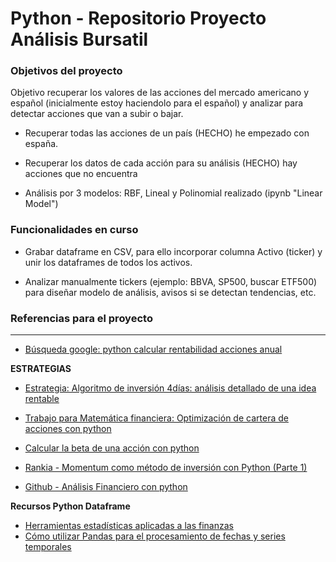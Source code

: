 # Python - Repositorio Proyecto Análisis Bursatil

### Objetivos del proyecto

  Objetivo recuperar los valores de las acciones del mercado americano y español (inicialmente estoy
haciendolo para el español) y analizar para detectar acciones que van a subir o bajar.

* Recuperar todas las acciones de un país  (HECHO)    he empezado con españa.
* Recuperar los datos de cada acción para su análisis  (HECHO)  hay acciones que no encuentra

* Análisis por 3 modelos: RBF, Lineal y Polinomial realizado (ipynb "Linear Model")


### Funcionalidades en curso

* Grabar dataframe en CSV, para ello incorporar columna Activo (ticker) y unir los dataframes de todos los activos.

* Analizar manualmente tickers (ejemplo: BBVA, SP500, buscar ETF500) para diseñar modelo de análisis, avisos si se detectan tendencias, etc. 


### Referencias para el proyecto
----------------------------

* [Búsqueda google: python calcular rentabilidad acciones anual](https://www.google.com/search?q=python+calcular+rentabilidad+acciones+anual&sca_esv=23275d10bb72eb94&sca_upv=1&rlz=1C9BKJA_enES796ES797&hl=es&sxsrf=ADLYWIIVh6TJw-Ebns1UDewtwlYg0shpZg%3A1717960980838&ei=FAFmZq_nMrKkkdUP07izIQ&oq=python+calcular+rentabilidad+acciones+anua&gs_lp=EhNtb2JpbGUtZ3dzLXdpei1zZXJwIipweXRob24gY2FsY3VsYXIgcmVudGFiaWxpZGFkIGFjY2lvbmVzIGFudWEqAggAMgUQIRigATIFECEYnwUyBRAhGJ8FSOQ0ULkLWOwecAB4AJABAJgB_wSgAeYOqgEHMC41LjUtMrgBAcgBAPgBAZgCB6AChg_CAgsQABiwAxiiBBiJBcICCxAAGIAEGLADGKIEwgIEECEYFZgDAIgGAZAGBJIHBzAuNS41LTKgB6AY&sclient=mobile-gws-wiz-serp)

**ESTRATEGIAS**
* [Estrategia: Algoritmo de inversión 4días: análisis detallado de una idea rentable](https://slowinver.com/algoritmo-de-inversion-4-dias/)
* [Trabajo para Matemática financiera: Optimización de cartera de acciones con python](https://drive.google.com/file/d/1dofoJuKGaNtVFDjFuftBzlek4PoF-qJK/view)

* [Calcular la beta de una acción con python](https://amarjen.github.io/calcular-beta-python.html)
* [Rankia - Momentum como método de inversión con Python (Parte 1)](https://www.rankia.com/blog/finanzas-dato/4733791-momentum-como-metodo-inversion-python-parte-1)
* [Github - Análisis Financiero con python](https://github.com/MarioDR09/An-lisis-financiero-con-Python/tree/master)

**Recursos Python Dataframe**
* [Herramientas estadísticas aplicadas a las finanzas](https://deepnote.com/app/santiago-garzon-diaz-d3ae/Herramientas-estadisticas-aplicadas-a-las-finanzas-c2758afe-53e9-4f9a-b421-dee9a13ea63b)
* [Cómo utilizar Pandas para el procesamiento de fechas y series temporales](https://www.codetodevs.com/como-utilizar-pandas-para-procesamiento-series-temporales/)
